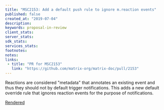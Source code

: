 ```yaml
---
title: "MSC2153: Add a default push rule to ignore m.reaction events"
published: false
created_at: "2019-07-04"
description:
keywords: proposal-in-review
client_stats:
server_stats:
sdk_stats:
services_stats:
footnotes:
notes:
links:
 - title: "PR for MSC2153"
   link: "https://github.com/matrix-org/matrix-doc/pull/2153"
---
```

Reactions are considered "metadata" that annotates an existing event and thus they should not by default trigger notifications. This adds a new default override rule that ignores reaction events for the purpose of notifications.

[Rendered](https://github.com/matrix-org/matrix-doc/blob/jryans/msc-push-rule-reactions/proposals/2153-reaction-push-rule.md)
